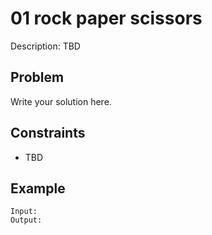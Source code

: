 # 01 rock paper scissors

Description: TBD

## Problem

Write your solution here.

## Constraints

- TBD

## Example

```
Input:
Output:
```

